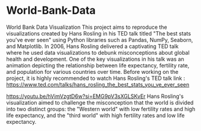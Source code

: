 # World-Bank-Data

World Bank Data Visualization
This project aims to reproduce the visualizations created by Hans Rosling in his TED talk titled "The best stats you've ever seen" using Python libraries such as Pandas, NumPy, Seaborn, and Matplotlib.
In 2006, Hans Rosling delivered a captivating TED talk where he used data visualizations to debunk misconceptions about global health and development.
One of the key visualizations in his talk was an animation depicting the relationship between life expectancy, fertility rate, and population for various countries over time.
Before working on the project, it is highly recommended to watch Hans Rosling's TED talk
link : https://www.ted.com/talks/hans_rosling_the_best_stats_you_ve_ever_seen

https://youtu.be/hVimVzgtD6w?si=EMG9pV3sXGLSKvEr
Hans Rosling's visualization aimed to challenge the misconception that the world is divided into two distinct groups: the "Western world" with low fertility rates and high life expectancy, and the "third world" with high fertility rates and low life expectancy.
